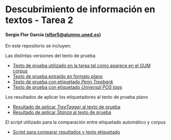 # Descubrimiento de información en textos - Tarea 2
#### Sergio Flor García (sflor5@alumno.uned.es)

En este repositorio se incluyen:

Las distintas versiones del texto de prueba
+ [Texto de prueba utilizado en la tarea tal como aparece en el GUM corpus](GUM_bio_bernoulli.conllu)
+ [Texto de prueba extraído en formato plano](plainText.txt)
+ [Texto de prueba con etiquetado _Penn Treebank_](taggedPenn.txt)
+ [Texto de prueba con etiquetado _Universal POS tags_](taggedUniversal.txt)

Los resultados de aplicar los etiquetadores al texto de prueba plano
+ [Resultado de aplicar _TreeTagger_ al texto de prueba](treetaggerOutput.txt)
+ [Resultado de aplicar _Stanza_ al texto de prueba](stanzaOutput.txt)

El script utilizado para la comparación entre etiquetado automático y corpus
+ [Script para comparar resultados y texto etiquetado](taggers.scala)
